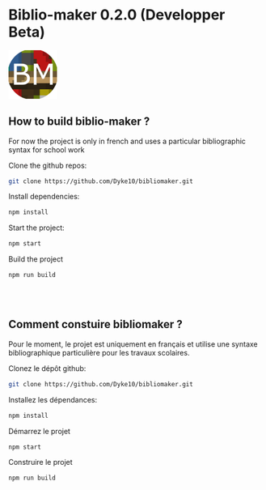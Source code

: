 # Biblio-maker 0.2.0 (Developper Beta)

<img src="https://raw.githubusercontent.com/Dyke10/bibliomaker/master/icon.png">

<style>
    img{
        width: 19%;
    }
</style>

## How to build biblio-maker ?

For now the project is only in french and uses a particular bibliographic syntax for school work

Clone the github repos:
```bash
git clone https://github.com/Dyke10/bibliomaker.git
```

Install dependencies:

```bash
npm install
```

Start the project:

```bash
npm start
```
Build the project
```bash
npm run build
```
<br></br>

## Comment constuire bibliomaker ?

Pour le moment, le projet est uniquement en français et utilise une syntaxe bibliographique particulière pour les travaux scolaires.

Clonez le dépôt github:
```bash
git clone https://github.com/Dyke10/bibliomaker.git
```

Installez les dépendances:

```bash
npm install
```

Démarrez le projet

```bash
npm start
```
Construire le projet
```bash
npm run build
```
